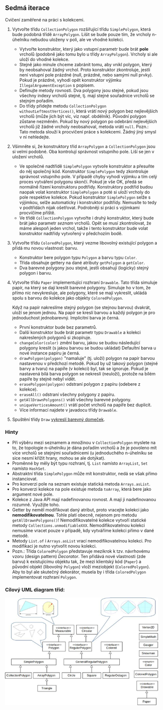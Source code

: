 ## Sedmá iterace

Cvičení zaměřené na práci s kolekcemi.

1.  Vytvořte třídu `CollectionPolygon` rozšiřující třídu `SimplePolygon`, která bude podobná třídě `ArrayPolygon`.
    Lišit se bude pouze tím, že vrcholy n-úhelníku nebudou uloženy v poli, ale ve vhodné kolekci.
	*   Vytvořte konstruktor, který jako vstupní parametr bude brát **pole** vrcholů 
	    (podobně jako tomu bylo u třídy `ArrayPolygon`). Vrcholy si ale uloží do vhodné kolekce.
    *   Stejně jako minule chceme zabránit tomu, aby vnikl polygon, který by neobsahoval žádný vrchol. 
	    Proto konstruktor zkontroluje, jestli není vstupní pole prázdné (null, prázdné, nebo samými null prvky).
		Pokud je prázdné, vyhodí opět konstruktor výjimku `IllegalArgumentException` s popisem.
    *   Definujte metody rovnosti.
        Dva polygony jsou stejné, pokud jsou všechny indexy vrcholů stejné,
        tj. mají stejné souřadnice vrcholů se stejným pořadím.
    *   Do třídy přidejte metodu `CollectionPolygon withoutLeftmostVertices()`,
        která vrátí nový polygon bez nejlevějších vrcholů (může jich být víc, viz např. obdélník).
        Původní polygon zůstane nezměněn. Pokud by nový polygon po odebrání nejlevějších vrcholů již žádné vrcholy 
		neobsahoval, metoda vrátí `null`.
		Pozn.: Tato metoda slouží k procvičení práce s kolekcemi. Žádný jiný smysl v ní nehledejte.
		
2.  Všimněte si, že konstruktory tříd `ArrayPolygon` a `CollectionPolygon` jsou si velmi podobné. 
    Oba kontrolují správnost vstupního pole. Liší se jen v uložení vrcholů.
	*   Ve společné nadtřídě `SimplePolygon` vytvoře konstruktor a přesuňte do něj společný kód.
	    Konstruktor `SimplePolygon` tedy zkontroluje správnost vstupního pole. V případě chyby
		vyhodí výjimku a tím celý proces vytváření polygonu skončí. Pokud je vše OK, předá se normálně řízení
		konstruktoru podtřídy. Konstruktory podtříd budou naopak volat konstruktor `SimplePolygon` a 
		poté si uloží vrcholy do pole respektive kolekce. 
		Pokud konstruktor `SimplePolygon` selže s výjimkou, selže automaticky i konstruktor podtřídy. 
		Nemusíte to tedy v podtřídách nijak ošetřovat. Podrobněji si práci s výjimkami procvičíme příště.
    *   Ve třídě `CollectionPolygon` vytvořte i druhý konstruktor, který bude brát jako parametr *seznam* vrcholů.
	    Opět se musí zkontrolovat, že máme alespoň jeden vrchol, takže i tento konstruktor bude volat 
		konstruktor nadtřídy vytvořený v předchozím bodě.

3. Vytvořte třídu `ColoredPolygon`, který vezme libovolný existující polygon a přidá mu novou vlastnost: barvu.
    *   Konstruktor bere polygon typu `Polygon` a barvu typu `Color`.
    *   Třída obsahuje gettery na dané atributy `getPolygon` a `getColor`.
    *   Dva barevné polygony jsou stejné, jestli obsahují (logicky) stejný polygon i barvu.

4.  Vytvořte třídu `Paper` implementující rozhraní `Drawable`.
    Tato třída simuluje papír, na který se dají kreslit barevné polygony. Simuluje ho v tom, že přímo
	nic nevykresluje, ale polygony, které se mají vykreslit, ukládá spolu s barvou do kolekce jako objekty `ColoredPolygon`.
	
    Když na papír nakreslíme stejný polygon (se stejnou barvou) dvakrát, uloží se jenom jednou.
    Na papír se kreslí barvou a každý polygon je pro jednoduchost jednobarevný.
    Implicitní barva je černá.
	
    *   První konstruktor bude bez parametrů.
    *   Další konstruktor bude brát parametr typu `Drawable` a kolekci nakreslených polygonů si zkopíruje.
    *   `changeColor(color)` změní barvu, jakou se budou následující polygony kreslit (s jakou barvou se budou ukládat)
	    Defaultní barva u nové instance papíru je černá. 
    *   `drawPolygon(polygon)` "namaluje" (tj. uloží) polygon na papír barvou nastavenou v předchozí metodě. 
	    Pokud by už takový polygon (stejné barvy a tvaru) na papíře (v kolekci) byl, tak se ignoruje.
	    Pokud je nastavená bílá barva polygon se nekreslí (neuloží), protože na bílém papíře by stejně nebyl vidět.
    *   `erasePolygon(polygon)` odstraní polygon z papíru (odebere z kolekce).
    *   `eraseAll()` odstraní všechny polygony z papíru.
    *   `getAllDrawnPolygons()` vrátí všechny barevné polygony.
    *   `uniqueVerticesAmount()` vrátí počet vrcholů na papíře bez duplicit.
    *   Více informací najdete v javadocu třídy `Drawable`.

5. Spuštění třídy `Draw`
[vykreslí barevný domeček](https://gitlab.fi.muni.cz/pb162/pb162-course-info/wikis/draw-images).

### Hinty

- Při výběru mezi seznamem a množinou v `CollectionPolygon` myslete na to, že topologie n-úhelníku je dána pořadím
  vrcholů a že je povoleno mít více vrcholů se stejnými souřadnicemi
  (u jednoduchého n-úhelníku se sice nesmí křížit hrany, mohou se ale dotýkat).
- Proměnné by měly být typu rozhraní, tj. `List` namísto `ArrayList`, `Set` namísto `HashSet`.
- Abstraktní třída `SimplePolygon` může mít konstruktor, nedá se však přímo instanciovat.
- Pro konverzi pole na seznam existuje statická metoda `Arrays.asList`.
- Pro konverzi kolekce na pole existuje metoda `toArray`, která bere jako argument nové pole.
- Kolekce z Java API mají nadefinovanou rovnost. A mají ji nadefinovanou rozumně. Využijte toho.
- Getter by neměl modifikovat daný atribut, proto vracejte kolekci jako **nemodifikovatelnou**.
  Tohle platí obecně, nejenom pro metodu `getAllDrawnPolygons()`!
  Nemodifikovatelné kolekce vytvoří statické metody `Collections.unmodifiableXXX`.
  Nemodifikovatelnou kolekci nemusíme vracet pouze v případě, kdy vytváříme kolekci přímo v dané metodě.
- Metody `List.of` i `Arrays.asList` vrací nemodifikovatelnou kolekci.
  Pro modifikaci je nutno vytvořit novou kolekci.
- Pozn.: Třída `ColoredPolygon` představuje mezikrok k tzv. návrhovému vzoru (design pattern) *Decorator*. 
  Ten přidává nové vlastnosti (zde barvu) k existujícímu objektu tak, že mezi klientský kód (`Paper`) a
  původní objekt (libovolný `Polygon`) vloží meziobjekt (`ColoredPolygon`). Aby to byl ale skutečný 
  dekorátor, musela by i třída `ColoredPolygon` implementovat rozhraní `Polygon`.

### Cílový UML diagram tříd:

![UML diagram tříd](images/07-class-diagram.jpg)
